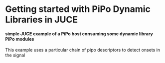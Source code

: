 # Getting started with PiPo Dynamic Libraries in JUCE

#### simple JUCE example of a PiPo host consuming some dynamic library PiPo modules

This example uses a particular chain of pipo descriptors to detect onsets in the signal